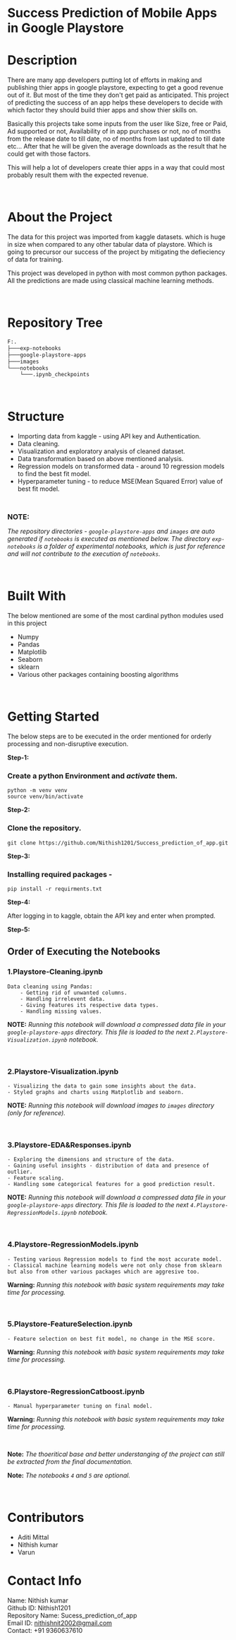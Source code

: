 # Success Prediction of Mobile Apps in Google Playstore

# Description

There are many app developers putting lot of efforts in making and publishing thier apps in google playstore, expecting to get a good revenue out of it. But most of the time they don't get paid as anticipated. This project of predicting the success of an app helps these developers to decide with which factor they should build thier apps and show thier skills on. 

Basically this projects take some inputs from the user like Size, free or Paid, Ad supported or not, Availability of in app purchases or not, no of months from the release date to till date, no of months from last updated to till date etc... After that he will be given the average downloads as the result that he could get with those factors.

This will help a lot of developers create thier apps in a way that could most probably result them with the expected revenue.

<br/>

# About the Project

The data for this project was imported from kaggle datasets. which is huge in size when compared to any other tabular data of playstore. Which is going to precursor our success of the project by mitigating the defieciency of data for training.

This project was developed in python with most common python packages. All the predictions are made using classical machine learning methods.


<br/>


# Repository Tree

```bash
F:.
├───exp-notebooks
├───google-playstore-apps
├───images
└───notebooks
    └───.ipynb_checkpoints
```

<br/>

# Structure


- Importing data from kaggle - using API key and Authentication.
- Data cleaning.
- Visualization and exploratory analysis of cleaned dataset.
- Data transformation based on above mentioned analysis.
- Regression models on transformed data - around 10 regression models to find the best fit model.
- Hyperparameter tuning - to reduce MSE(Mean Squared Error) value of best fit model.

<br/>

 <font size = "3">**NOTE:**</font>

 *The repository directories - ```google-playstore-apps``` and ```images``` are auto generated if ```notebooks``` is executed as mentioned below. 
The directory ```exp-notebooks``` is a folder of experimental notebooks, which is just for reference and will not contribute to the execution of ```notebooks```.*

<br/>

# Built With

The below mentioned are some of the most cardinal python modules used in this project

- Numpy 
- Pandas
- Matplotlib
- Seaborn
- sklearn
- Various other packages containing boosting algorithms 

<br/>

# Getting Started

The below steps are to be executed in the order mentioned for orderly processing and non-disruptive execution.


**Step-1:**

### Create a python Environment and *activate* them.

```
python -m venv venv
source venv/bin/activate
```

**Step-2:**

### Clone the repository.

```
git clone https://github.com/Nithish1201/Success_prediction_of_app.git
```


 **Step-3:**

### Installing required packages -

```
pip install -r requirments.txt
```

**Step-4:**

After logging in to kaggle, obtain the API key and enter when prompted.
<br />

**Step-5:**

## Order of Executing the Notebooks

### 1.Playstore-Cleaning.ipynb

    Data cleaning using Pandas:
        - Getting rid of unwanted columns.
        - Handling irrelevent data.
        - Giving features its respective data types.
        - Handling missing values.

**NOTE:**
*Running this notebook will download a compressed data file in your ```google-playstore-apps``` directory. This file is loaded to the next ```2.Playstore-Visualization.ipynb``` notebook.*

<br/>

### 2.Playstore-Visualization.ipynb

    - Visualizing the data to gain some insights about the data.
    - Styled graphs and charts using Matplotlib and seaborn.


**NOTE:**
*Running this notebook will download images to ```images``` directory (only for reference).*

<br/>

### 3.Playstore-EDA&Responses.ipynb

    - Exploring the dimensions and structure of the data.
    - Gaining useful insights - distribution of data and presence of outlier.
    - Feature scaling.
    - Handling some categorical features for a good prediction result.



**NOTE:**
*Running this notebook will download a compressed data file in your ```google-playstore-apps``` directory. This file is loaded to the next ```4.Playstore-RegressionModels.ipynb``` notebook.*

<br/>


### 4.Playstore-RegressionModels.ipynb

    - Testing various Regression models to find the most accurate model.
    - Classical machine learning models were not only chose from sklearn but also from other various packages which are aggresive too.


**Warning:**
*Running this notebook with basic system requirements may take time for processing.*

<br/>


### 5.Playstore-FeatureSelection.ipynb

    - Feature selection on best fit model, no change in the MSE score.


**Warning:**
*Running this notebook with basic system requirements may take time for processing.*

<br/>


### 6.Playstore-RegressionCatboost.ipynb

    - Manual hyperparameter tuning on final model.

    
**Warning:**
*Running this notebook with basic system requirements may take time for processing.*

<br/>
    
**Note:**
 *The thoeritical base and better understanging of the project can still be extracted from the final documentation.*

**Note:**
 *The notebooks ```4``` and ```5``` are optional.*


<br/>

# Contributors
   
- Aditi Mittal
- Nithish kumar 
- Varun


 # Contact Info

Name: Nithish kumar\
Github ID: Nithish1201\
Repository Name: Sucess_prediction_of_app\
Email ID: nithishnit2002@gmail.com\
Contact: +91 9360637610